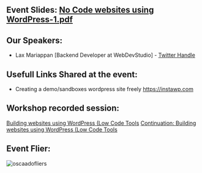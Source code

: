 ## Event Slides: [No Code websites using WordPress-1.pdf](https://github.com/saintmalik/Meetup-Notes/files/8748846/No.Code.websites.using.WordPress-1.pdf)


## Our Speakers:
 - Lax Mariappan [Backend Developer at WebDevStudio] - [Twitter Handle](https://twitter.com/laxmariappan)

## Usefull Links Shared at the event:

- Creating a demo/sandboxes wordpress site freely https://instawp.com

## Workshop recorded session:
[Building websites using WordPress (Low Code Tools](https://youtu.be/iQBuUP_QCXo)
[Continuation: Building websites using WordPress (Low Code Tools](https://youtu.be/onk8KGkuOBA)


## Event Flier: 
![oscaadofliers](https://user-images.githubusercontent.com/37118134/169680748-e5d97656-7ef8-48bf-bc8e-21848e4d05cc.jpg)

